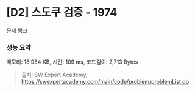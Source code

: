 # [D2] 스도쿠 검증 - 1974 

[문제 링크](https://swexpertacademy.com/main/code/problem/problemDetail.do?contestProbId=AV5Psz16AYEDFAUq) 

### 성능 요약

메모리: 18,984 KB, 시간: 109 ms, 코드길이: 2,713 Bytes



> 출처: SW Expert Academy, https://swexpertacademy.com/main/code/problem/problemList.do
